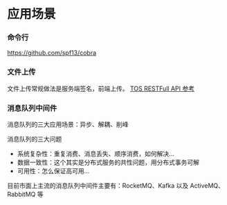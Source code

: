 # 应用场景


### 命令行

https://github.com/spf13/cobra


### 文件上传

文件上传常规做法是服务端签名，前端上传。 [TOS RESTFull API 参考](wiki/wikcnfItA1wvKRe7v2gaQk87ppc#QPmsFf)


### 消息队列中间件

消息队列的三大应用场景：异步、解耦、削峰

消息队列的三大问题
* 系统复杂性：重复消费、消息丢失、顺序消费，如何解决...
* 数据一致性：这个其实是分布式服务的共性问题，用分布式事务可解
* 可用性：怎么保证高可用...

目前市面上主流的消息队列中间件主要有：RocketMQ、Kafka 以及 ActiveMQ、RabbitMQ 等





